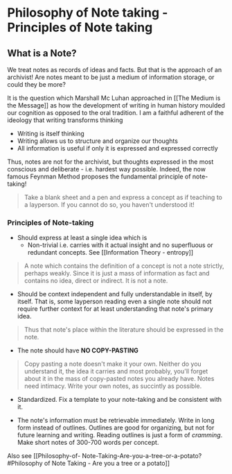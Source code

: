 # Philosophy of Note taking - Principles of Note taking

## What is a **Note**?

We treat notes as records of ideas and facts. But that is the approach of an archivist! Are notes meant to be just a medium of information storage, or could they be more?

It is the question which Marshall Mc Luhan approached in [[The Medium is the Message]] as how the development of writing in human history moulded our cognition as opposed to the oral tradition. I am a faithful adherent of the ideology that writing transforms thinking
- Writing is itself thinking
- Writing allows us to structure and organize our thoughts
- All information is useful if only it is expressed and expressed correctly

Thus, notes are not for the archivist, but thoughts expressed in the most conscious and deliberate - i.e. hardest way possible. Indeed, the now famous Feynman Method proposes the fundamental principle of note-taking!

> Take a blank sheet and a pen and express a concept as if teaching to a layperson. If you cannot do so, you haven't understood it!

### Principles of Note-taking
- Should express at least a single idea which is
	- Non-trivial i.e. carries with it actual insight and no superfluous or redundant concepts. See [[Information Theory - entropy]]

> A note which contains the definition of a concept is not a note strictly, perhaps weakly. Since it is just a mass of information as fact and contains no idea, direct or indirect. It is not a note.

- Should be context independent and fully understandable in itself, by itself. That is, some layperson reading even a single note should not require further context for at least understanding that note's primary idea. 

> Thus that note's place within the literature should be expressed in the note.

- The note should have **NO COPY-PASTING**

> Copy pasting a note doesn't make it your own. Neither do you understand it, the idea it carries and most probably, you'll forget about it in the mass of copy-pasted notes you already have. Notes need intimacy. Write your own notes, as succintly as possible.

- Standardized. Fix a template to your note-taking and be consistent with it.

- The note's information must be retrievable immediately. Write in long form instead of outlines. Outlines are good for organizing, but not for future learning and writing. Reading outlines is just a form of *cramming*. Make short notes of 300-700 words per concept.


Also see [[Philosophy-of- Note-Taking-Are-you-a-tree-or-a-potato?#Philosophy of Note Taking - Are you a tree or a potato]]